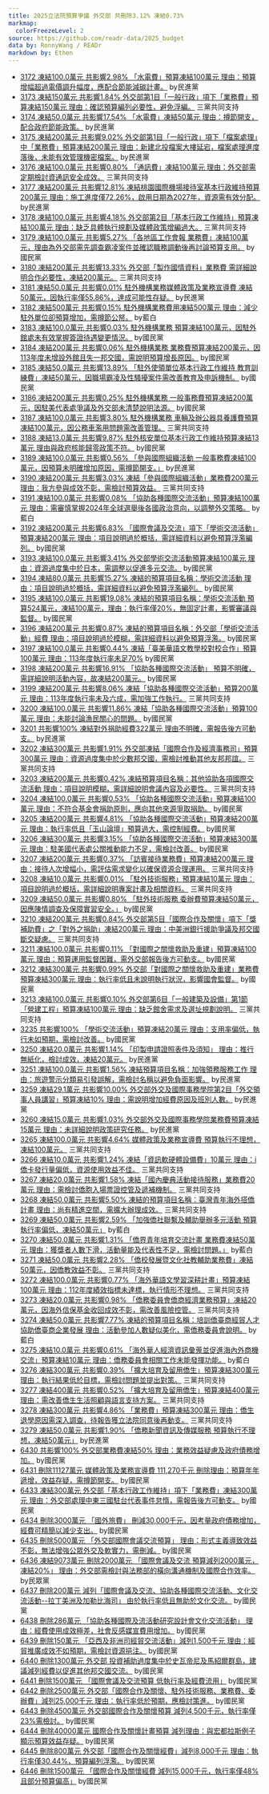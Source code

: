 ```yaml
---
title: 2025立法院預算爭議 外交部 共刪除3.12% 凍結0.73%
markmap:
  colorFreezeLevel: 2
source: https://github.com/readr-data/2025_budget
data by: RonnyWang / READr
markdown by: Ethen
---
```

- [3172 凍結100.0萬元 共影響2.98% 「水電費」預算凍結100萬元 理由：預算增幅超過電價調升幅度，應配合節能減碳計畫。](https://ppg.ly.gov.tw/ppg/sittings/2024120539/details?meetingDate=113/12/09&meetingTime=09:00-17:30&departmentCode=null) by民進黨
- [3173 凍結150萬元 共影響1.84% 外交部第1目「一般行政」項下「業務費」預算凍結150萬元 理由：確認預算編列必要性，避免浮編。](https://ppg.ly.gov.tw/ppg/sittings/2024120539/details?meetingDate=113/12/09&meetingTime=09:00-17:30&departmentCode=null) 三黨共同支持
- [3174 凍結50.0萬元 共影響17.54% 「水電費」凍結50萬元 理由：撙節開支，配合政府節能政策。](https://ppg.ly.gov.tw/ppg/sittings/2024120539/details?meetingDate=113/12/09&meetingTime=09:00-17:30&departmentCode=null) by民進黨
- [3175 凍結200萬元 共影響9.02% 外交部第1目「一般行政」項下「檔案處理」中「業務費」預算凍結200萬元 理由：新建北投檔案大樓延宕，檔案處理進度落後，未能有效管理機密檔案。](https://ppg.ly.gov.tw/ppg/sittings/2024120539/details?meetingDate=113/12/09&meetingTime=09:00-17:30&departmentCode=null) by民進黨
- [3176 凍結100.0萬元 共影響0.80% 「通訊費」凍結100萬元 理由：外交部需定期檢討資通訊安全成效。](https://ppg.ly.gov.tw/ppg/sittings/2024120539/details?meetingDate=113/12/09&meetingTime=09:00-17:30&departmentCode=null) 三黨共同支持
- [3177 凍結200萬元 共影響12.81% 凍結桃園國際機場接待室基本行政維持預算200萬元 理由：施工進度僅72.26%，啟用日期為2027年，資源需有效分配。](https://ppg.ly.gov.tw/ppg/sittings/2024120539/details?meetingDate=113/12/09&meetingTime=09:00-17:30&departmentCode=null) by民進黨
- [3178 凍結100.0萬元 共影響4.18% 外交部第2目「基本行政工作維持」預算凍結100萬元 理由：缺乏具體執行規劃及媒體政策增編過大。](https://ppg.ly.gov.tw/ppg/sittings/2024120539/details?meetingDate=113/12/09&meetingTime=09:00-17:30&departmentCode=null) 三黨共同支持
- [3179 凍結100.0萬元 共影響5.27% 「各地區工作會報 業務費」凍結100萬元，理由為外交部需先調查霸凌案件並確認職務調動後再討論預算支用。](https://ppg.ly.gov.tw/ppg/sittings/2024120539/details?meetingDate=113/12/09&meetingTime=09:00-17:30&departmentCode=null) by國民黨
- [3180 凍結200萬元 共影響13.33% 外交部「製作國情資料」業務費 需詳細說明合作必要性，凍結200萬元。](https://ppg.ly.gov.tw/ppg/sittings/2024120539/details?meetingDate=113/12/09&meetingTime=09:00-17:30&departmentCode=null) 三黨共同支持
- [3181 凍結50.0萬元 共影響0.01% 駐外機構業務媒體政策及業務宣導費 凍結50萬元，因執行率僅55.86%，達成可能性存疑。](https://ppg.ly.gov.tw/ppg/sittings/2024120539/details?meetingDate=113/12/09&meetingTime=09:00-17:30&departmentCode=null) by民進黨
- [3182 凍結500萬元 共影響0.15% 駐外機構業務費用凍結500萬元 理由：減少駐外單位卻預算增加，需撙節公帑。](https://ppg.ly.gov.tw/ppg/sittings/2024120539/details?meetingDate=113/12/09&meetingTime=09:00-17:30&departmentCode=null) by藍白
- [3183 凍結100.0萬元 共影響0.03% 駐外機構業務 預算凍結100萬元，因駐外館處未有效掌握簽證待遇變更情況。](https://ppg.ly.gov.tw/ppg/sittings/2024120539/details?meetingDate=113/12/09&meetingTime=09:00-17:30&departmentCode=null) by國民黨
- [3184 凍結200萬元 共影響0.06% 駐外機構業務 業務費預算凍結200萬元，因113年度未增設外館且失一邦交國，需說明預算增長原因。](https://ppg.ly.gov.tw/ppg/sittings/2024120539/details?meetingDate=113/12/09&meetingTime=09:00-17:30&departmentCode=null) by國民黨
- [3185 凍結50.0萬元 共影響13.89% 「駐外使領單位基本行政工作維持 教育訓練費」凍結50萬元，因職場霸凌及性騷擾案件需改善教育及申訴機制。](https://ppg.ly.gov.tw/ppg/sittings/2024120539/details?meetingDate=113/12/09&meetingTime=09:00-17:30&departmentCode=null) by國民黨
- [3186 凍結200萬元 共影響0.25% 駐外機構業務 一般事務費預算凍結200萬元，因駐美代表處爭議及外交部未清楚說明法源。](https://ppg.ly.gov.tw/ppg/sittings/2024120539/details?meetingDate=113/12/09&meetingTime=09:00-17:30&departmentCode=null) by國民黨
- [3187 凍結100.0萬元 共影響3.80% 駐外機構業務 車輛及辦公器具養護費預算凍結100萬元，因公務車濫用問題需改善管理。](https://ppg.ly.gov.tw/ppg/sittings/2024120539/details?meetingDate=113/12/09&meetingTime=09:00-17:30&departmentCode=null) 三黨共同支持
- [3188 凍結13.0萬元 共影響9.87% 駐外核安單位基本行政工作維持預算凍結13萬元 理由與政府核能歸零政策不符。](https://ppg.ly.gov.tw/ppg/sittings/2024120539/details?meetingDate=113/12/09&meetingTime=09:00-17:30&departmentCode=null) by國民黨
- [3189 凍結100.0萬元 共影響0.56% 「參與國際組織活動 一般事務費凍結100萬元，因預算未明確增加原因，需撙節開支。」](https://ppg.ly.gov.tw/ppg/sittings/2024120539/details?meetingDate=113/12/09&meetingTime=09:00-17:30&departmentCode=null) by民進黨
- [3190 凍結200萬元 共影響3.03% 凍結「參與國際組織活動」業務費200萬元 理由：我方參與成效不彰，需檢討預算效益。](https://ppg.ly.gov.tw/ppg/sittings/2024120539/details?meetingDate=113/12/09&meetingTime=09:00-17:30&departmentCode=null) 三黨共同支持
- [3191 凍結100.0萬元 共影響0.08% 「協助各種國際交流活動」預算凍結100萬元 理由：需審慎掌握2024年全球選舉後各國政治意向，以調整外交策略。](https://ppg.ly.gov.tw/ppg/sittings/2024120539/details?meetingDate=113/12/09&meetingTime=09:00-17:30&departmentCode=null) by藍白
- [3192 凍結200萬元 共影響6.83% 「國際會議及交流」項下「學術交流活動」預算凍結200萬元 理由：項目說明過於概括，需詳細資料以避免預算浮濫編列。](https://ppg.ly.gov.tw/ppg/sittings/2024120539/details?meetingDate=113/12/09&meetingTime=09:00-17:30&departmentCode=null) by國民黨
- [3193 凍結100.0萬元 共影響3.41% 外交部學術交流活動預算凍結100萬元 理由：資源過度集中於日本，需調整以促進多元交流。](https://ppg.ly.gov.tw/ppg/sittings/2024120539/details?meetingDate=113/12/09&meetingTime=09:00-17:30&departmentCode=null) by國民黨
- [3194 凍結80.0萬元 共影響15.27% 凍結的預算項目名稱：學術交流活動 理由：項目說明過於概括，需詳細資料以避免預算浮濫編列。](https://ppg.ly.gov.tw/ppg/sittings/2024120539/details?meetingDate=113/12/09&meetingTime=09:00-17:30&departmentCode=null) by國民黨
- [3195 凍結100.0萬元 共影響19.08% 凍結的預算項目名稱：學術交流活動 預算524萬元，凍結100萬元，理由：執行率僅20%，無固定計畫，影響審議與監督。](https://ppg.ly.gov.tw/ppg/sittings/2024120539/details?meetingDate=113/12/09&meetingTime=09:00-17:30&departmentCode=null) by國民黨
- [3196 凍結200萬元 共影響0.87% 凍結的預算項目名稱：外交部「學術交流活動」經費  理由：項目說明過於模糊，需詳細資料以避免預算浮濫。](https://ppg.ly.gov.tw/ppg/sittings/2024120539/details?meetingDate=113/12/09&meetingTime=09:00-17:30&departmentCode=null) by國民黨
- [3197 凍結100.0萬元 共影響0.44% 凍結「臺美華語文教學校對校合作」預算100萬元 理由：113年度執行率未足70%](https://ppg.ly.gov.tw/ppg/sittings/2024120539/details?meetingDate=113/12/09&meetingTime=09:00-17:30&departmentCode=null) by國民黨
- [3198 凍結200萬元 共影響16.91% 「協助各種國際交流活動」 預算不明確，需詳細說明活動內容，故凍結200萬元。](https://ppg.ly.gov.tw/ppg/sittings/2024120539/details?meetingDate=113/12/09&meetingTime=09:00-17:30&departmentCode=null) by國民黨
- [3199 凍結200萬元 共影響8.06% 凍結「協助各種國際交流活動」預算200萬元 理由：113年度執行率未及六成，需加強工作執行。](https://ppg.ly.gov.tw/ppg/sittings/2024120539/details?meetingDate=113/12/09&meetingTime=09:00-17:30&departmentCode=null) 三黨共同支持
- [3200 凍結100.0萬元 共影響11.86% 凍結「協助各種國際交流活動」預算100萬元 理由：未能討論漁民關心的問題。](https://ppg.ly.gov.tw/ppg/sittings/2024120539/details?meetingDate=113/12/09&meetingTime=09:00-17:30&departmentCode=null) by國民黨
- [3201 共影響100% 凍結對外捐助經費322萬元 理由不明確，需報告後方可動支。](https://ppg.ly.gov.tw/ppg/sittings/2024120539/details?meetingDate=113/12/09&meetingTime=09:00-17:30&departmentCode=null) by民進黨
- [3202 凍結300萬元 共影響1.91% 外交部凍結「國際合作及經濟事務司」預算300萬元 理由：資源過度集中於少數邦交國，需檢討推動其他友邦邦誼。](https://ppg.ly.gov.tw/ppg/sittings/2024120539/details?meetingDate=113/12/09&meetingTime=09:00-17:30&departmentCode=null) 三黨共同支持
- [3203 凍結200萬元 共影響0.42% 凍結預算項目名稱：其他協助各項國際交流活動 理由：項目說明模糊，需詳細說明會議內容及必要性。](https://ppg.ly.gov.tw/ppg/sittings/2024120539/details?meetingDate=113/12/09&meetingTime=09:00-17:30&departmentCode=null) 三黨共同支持
- [3204 凍結100.0萬元 共影響0.53% 「協助各種國際交流活動」預算凍結100萬元 理由：不符合基金會捐助原則，應向其他來源爭取捐助。](https://ppg.ly.gov.tw/ppg/sittings/2024120539/details?meetingDate=113/12/09&meetingTime=09:00-17:30&departmentCode=null) by國民黨
- [3205 凍結200萬元 共影響4.81% 「協助各種國際交流活動」預算凍結200萬元 理由：執行率低且「玉山論壇」預算過大，需控制經費。](https://ppg.ly.gov.tw/ppg/sittings/2024120539/details?meetingDate=113/12/09&meetingTime=09:00-17:30&departmentCode=null) by國民黨
- [3206 凍結300萬元 共影響3.15% 「協助各種國際交流活動」預算凍結300萬元 理由：駐美國代表處公關推動能力不足，需檢討改善。](https://ppg.ly.gov.tw/ppg/sittings/2024120539/details?meetingDate=113/12/09&meetingTime=09:00-17:30&departmentCode=null) by國民黨
- [3207 凍結200萬元 共影響0.37% 「訪賓接待業務費」預算凍結200萬元 理由：接待人次增幅小，需評估需求變化以確保資源合理運用。](https://ppg.ly.gov.tw/ppg/sittings/2024120539/details?meetingDate=113/12/09&meetingTime=09:00-17:30&departmentCode=null) 三黨共同支持
- [3208 凍結10.0萬元 共影響0.01% 「駐外技術服務」預算凍結10萬元 理由：項目說明過於概括，需詳細說明專案計畫及相關資料。](https://ppg.ly.gov.tw/ppg/sittings/2024120539/details?meetingDate=113/12/09&meetingTime=09:00-17:30&departmentCode=null) 三黨共同支持
- [3209 凍結50.0萬元 共影響0.80% 「駐外技術服務 委辦費預算凍結50萬元，因應陳情調查及保障實習安全。」](https://ppg.ly.gov.tw/ppg/sittings/2024120539/details?meetingDate=113/12/09&meetingTime=09:00-17:30&departmentCode=null) by國民黨
- [3210 凍結200萬元 共影響0.84% 外交部第5目「國際合作及關懷」項下「獎補助費」之「對外之捐助」凍結200萬元 理由：中美洲銀行援助爭議及邦交國斷交疑慮。](https://ppg.ly.gov.tw/ppg/sittings/2024120539/details?meetingDate=113/12/09&meetingTime=09:00-17:30&departmentCode=null) 三黨共同支持
- [3211 凍結100.0萬元 共影響0.11% 「對國際之關懷救助及重建」預算凍結100萬元 理由：預算運用監督困難，需外交部報告後方可動支。](https://ppg.ly.gov.tw/ppg/sittings/2024120539/details?meetingDate=113/12/09&meetingTime=09:00-17:30&departmentCode=null) by國民黨
- [3212 凍結300萬元 共影響0.99% 外交部「對國際之關懷救助及重建」業務費預算凍結300萬元 理由：執行率低且未說明執行狀況，影響國會監督。](https://ppg.ly.gov.tw/ppg/sittings/2024120539/details?meetingDate=113/12/09&meetingTime=09:00-17:30&departmentCode=null) by國民黨
- [3213 凍結100.0萬元 共影響0.10% 外交部第6目「一般建築及設備」第1節「營建工程」預算凍結100萬元 理由：缺乏館舍需求及選址規劃說明。](https://ppg.ly.gov.tw/ppg/sittings/2024120539/details?meetingDate=113/12/09&meetingTime=09:00-17:30&departmentCode=null) 三黨共同支持
- [3235 共影響100% 「學術交流活動」預算凍結20萬元 理由：支用率偏低，執行未如預期，需檢討改善。](https://ppg.ly.gov.tw/ppg/sittings/2024120539/details?meetingDate=113/12/09&meetingTime=09:00-17:30&departmentCode=null) by國民黨
- [3250 凍結20.0萬元 共影響1.14% 「印製申請證照表件及須知」 理由：推行無紙化，檢討成效，凍結20萬元。](https://ppg.ly.gov.tw/ppg/sittings/2024120539/details?meetingDate=113/12/09&meetingTime=09:00-17:30&departmentCode=null) by民進黨
- [3251 凍結100.0萬元 共影響1.56% 凍結預算項目名稱：加強領務服務工作 理由：旅遊警示分類易引發誤解，需檢討名稱以避免負面影響。](https://ppg.ly.gov.tw/ppg/sittings/2024120539/details?meetingDate=113/12/09&meetingTime=09:00-17:30&departmentCode=null) by民進黨
- [3259 凍結29.1萬元 共影響10.00% 外交部外交及國際事務學院第2目「外交領事人員講習」預算凍結10% 理由：需說明增加經費原因及班別人數。](https://ppg.ly.gov.tw/ppg/sittings/2024120539/details?meetingDate=113/12/09&meetingTime=09:00-17:30&departmentCode=null) by民進黨
- [3260 凍結15.0萬元 共影響1.03% 外交部外交及國際事務學院業務費預算凍結15萬元 理由：未詳細說明政策研究任務。](https://ppg.ly.gov.tw/ppg/sittings/2024120539/details?meetingDate=113/12/09&meetingTime=09:00-17:30&departmentCode=null) by民進黨
- [3265 凍結100.0萬元 共影響4.64% 媒體政策及業務宣導費 預算執行不理想，凍結100萬元。](https://ppg.ly.gov.tw/ppg/sittings/2024121269/details?meetingDate=113/12/16&meetingTime=09:00-17:30&departmentCode=null) 三黨共同支持
- [3266 凍結10.0萬元 共影響1.24% 凍結「資訊軟硬體設備費」10萬元 理由：i僑卡發行量偏低，資源使用效益不佳。](https://ppg.ly.gov.tw/ppg/sittings/2024121269/details?meetingDate=113/12/16&meetingTime=09:00-17:30&departmentCode=null) 三黨共同支持
- [3267 凍結20.0萬元 共影響1.58% 凍結「國內慶典活動接待服務」業務費20萬元 理由：需檢討僑胞入場票證控管及遞補機制。](https://ppg.ly.gov.tw/ppg/sittings/2024121269/details?meetingDate=113/12/16&meetingTime=09:00-17:30&departmentCode=null) 三黨共同支持
- [3268 凍結50.0萬元 共影響5.50% 凍結的預算項目名稱：臺灣青年海外搭僑計畫 理由：尚有精進空間，需擴大辦理成效。](https://ppg.ly.gov.tw/ppg/sittings/2024121269/details?meetingDate=113/12/16&meetingTime=09:00-17:30&departmentCode=null) 三黨共同支持
- [3269 凍結50.0萬元 共影響2.59% 「加強僑社聯繫及輔助舉辦多元活動 預算執行率偏低，凍結50萬元」](https://ppg.ly.gov.tw/ppg/sittings/2024121269/details?meetingDate=113/12/16&meetingTime=09:00-17:30&departmentCode=null) by藍白
- [3270 凍結50.0萬元 共影響1.31% 「僑界青年培育交流計畫 業務費凍結50萬元 理由：獲獎者人數下滑，活動量能及代表性不足，需檢討問題。」](https://ppg.ly.gov.tw/ppg/sittings/2024121269/details?meetingDate=113/12/16&meetingTime=09:00-17:30&departmentCode=null) by藍白
- [3271 凍結50.0萬元 共影響2.28% 「僑校發展暨文化社教輔助業務費」凍結50萬元，因僑教效益不彰。](https://ppg.ly.gov.tw/ppg/sittings/2024121269/details?meetingDate=113/12/16&meetingTime=09:00-17:30&departmentCode=null) 三黨共同支持
- [3272 凍結100.0萬元 共影響0.77% 「海外華語文學習深耕計畫」預算凍結100萬元 理由：112年度績效指標未達標，執行情形不理想。](https://ppg.ly.gov.tw/ppg/sittings/2024121269/details?meetingDate=113/12/16&meetingTime=09:00-17:30&departmentCode=null) 三黨共同支持
- [3273 凍結20.0萬元 共影響0.98% 「僑務委員會僑商經濟業務預算」凍結20萬元，因海外信保基金收回成效不彰，需改善風險控管。](https://ppg.ly.gov.tw/ppg/sittings/2024121269/details?meetingDate=113/12/16&meetingTime=09:00-17:30&departmentCode=null) 三黨共同支持
- [3274 凍結50.0萬元 共影響7.77% 凍結的預算項目名稱：培訓僑臺商經貿人才協助僑臺商企業發展 理由：活動參加人數疑似美化，需僑務委員會說明。](https://ppg.ly.gov.tw/ppg/sittings/2024121269/details?meetingDate=113/12/16&meetingTime=09:00-17:30&departmentCode=null) by藍白
- [3275 凍結10.0萬元 共影響0.61% 「海外華人經濟資訊彙蒐並促進海內外商機交流」預算凍結10萬元 理由：僑務委員會相關工作未能發揮功能。](https://ppg.ly.gov.tw/ppg/sittings/2024121269/details?meetingDate=113/12/16&meetingTime=09:00-17:30&departmentCode=null) by藍白
- [3276 凍結300萬元 共影響0.39% 「擴大培育及留用僑生」預算凍結300萬元 理由：執行結果低於目標，需檢討問題並提出對策。](https://ppg.ly.gov.tw/ppg/sittings/2024121269/details?meetingDate=113/12/16&meetingTime=09:00-17:30&departmentCode=null) 三黨共同支持
- [3277 凍結400萬元 共影響0.52% 「擴大培育及留用僑生」預算凍結400萬元 理由：需改善僑生生活照顧與語言支持方案。](https://ppg.ly.gov.tw/ppg/sittings/2024121269/details?meetingDate=113/12/16&meetingTime=09:00-17:30&departmentCode=null) 三黨共同支持
- [3278 凍結300萬元 共影響4.86% 「業務費」預算凍結300萬元 理由：僑生退學原因需深入調查，待報告獲立法院同意後再動支。](https://ppg.ly.gov.tw/ppg/sittings/2024121269/details?meetingDate=113/12/16&meetingTime=09:00-17:30&departmentCode=null) 三黨共同支持
- [3279 凍結50.0萬元 共影響1.90% 「僑務新聞資訊及傳媒服務 預算執行不理想，凍結50萬元」](https://ppg.ly.gov.tw/ppg/sittings/2024121269/details?meetingDate=113/12/16&meetingTime=09:00-17:30&departmentCode=null) by民進黨
- [6430 共影響100% 外交部業務費凍結50% 理由：業務效益疑慮及政府債務增加。](https://ppg.ly.gov.tw/ppg/sittings/2025011544/details?meetingDate=114/01/20&meetingTime=&departmentCode=null) by國民黨
- [6431 刪除11127萬元 媒體政策及業務宣導費 111,270千元 刪除理由：預算年年遞增，效益存疑，需撙節開支。](https://ppg.ly.gov.tw/ppg/sittings/2025011544/details?meetingDate=114/01/20&meetingTime=&departmentCode=null) by國民黨
- [6433 凍結300萬元 外交部「基本行政工作維持」項下「業務費」凍結300萬元 理由：外交部處理中東三國駐台代表事件怠惰，需報告後方可動支。](https://ppg.ly.gov.tw/ppg/sittings/2025011544/details?meetingDate=114/01/20&meetingTime=&departmentCode=null) by國民黨
- [6434 刪除3000萬元 「國外旅費」 刪減30,000千元，因考量政府債務增加，經費可精簡以減少支出。](https://ppg.ly.gov.tw/ppg/sittings/2025011544/details?meetingDate=114/01/20&meetingTime=&departmentCode=null) by國民黨
- [6435 刪除5000萬元 「外交部國際會議交流預算」 理由：形式主義導致效益不彰，無法增強公眾外交及軟實力，需刪減。](https://ppg.ly.gov.tw/ppg/sittings/2025011544/details?meetingDate=114/01/20&meetingTime=&departmentCode=null) by國民黨
- [6436 凍結9073萬元 刪除2000萬元 「國際會議及交流 預算減列2000萬元，凍結20%」 理由：外交部需檢討與法務部的橫向溝通機制及國際合作效率。](https://ppg.ly.gov.tw/ppg/sittings/2025011544/details?meetingDate=114/01/20&meetingTime=&departmentCode=null) by民眾黨
- [6437 刪除200萬元 減列「國際會議及交流、協助各種國際交流活動、文化交流活動--拉丁美洲及加勒比海司」 由於執行率低且無助於文化交流。](https://ppg.ly.gov.tw/ppg/sittings/2025011544/details?meetingDate=114/01/20&meetingTime=&departmentCode=null) by國民黨
- [6438 刪除286萬元 「協助各種國際及流活動研究設計會文化交流活動」 理由：經費使用成效極差，社會反感媒宣費用增加。](https://ppg.ly.gov.tw/ppg/sittings/2025011544/details?meetingDate=114/01/20&meetingTime=&departmentCode=null) by國民黨
- [6439 刪除150萬元 「亞西及非洲司經貿交流活動」減列1,500千元 理由：經貿推廣成效不如預期，需檢討資源挹注。](https://ppg.ly.gov.tw/ppg/sittings/2025011544/details?meetingDate=114/01/20&meetingTime=&departmentCode=null) by國民黨
- [6440 刪除1300萬元 外交部 投資補助過度集中於史瓦帝尼及馬紹爾群島，建議減列經費以促進其他邦交國交流。](https://ppg.ly.gov.tw/ppg/sittings/2025011544/details?meetingDate=114/01/20&meetingTime=&departmentCode=null) by國民黨
- [6441 刪除1500萬元 「國際會議及交流預算 低執行率及經費流用」](https://ppg.ly.gov.tw/ppg/sittings/2025011544/details?meetingDate=114/01/20&meetingTime=&departmentCode=null) by國民黨
- [6442 刪除2500萬元 外交部「國際合作及關懷、駐外技術服務、業務費、委辦費」減列25,000千元 理由：執行率低於預期，應檢討策進。](https://ppg.ly.gov.tw/ppg/sittings/2025011544/details?meetingDate=114/01/20&meetingTime=&departmentCode=null) by國民黨
- [6443 刪除4500萬元 外交部國際合作及關懷預算 減列4,500千元，執行率僅23%需檢討。](https://ppg.ly.gov.tw/ppg/sittings/2025011544/details?meetingDate=114/01/20&meetingTime=&departmentCode=null) by國民黨
- [6444 刪除40000萬元 國際合作及關懷計畫預算 減列理由：與宏都拉斯例子顯示預算效益存疑。](https://ppg.ly.gov.tw/ppg/sittings/2025011544/details?meetingDate=114/01/20&meetingTime=&departmentCode=null) by國民黨
- [6445 刪除800萬元 外交部「國際合作及關懷經費」減列8,000千元 理由：執行率僅30.44%，預算編列浮濫。](https://ppg.ly.gov.tw/ppg/sittings/2025011544/details?meetingDate=114/01/20&meetingTime=&departmentCode=null) by國民黨
- [6446 刪除1500萬元 「國際合作及關懷經費 減列15,000千元，執行率僅48%且部分預算偏高」](https://ppg.ly.gov.tw/ppg/sittings/2025011544/details?meetingDate=114/01/20&meetingTime=&departmentCode=null) by國民黨
